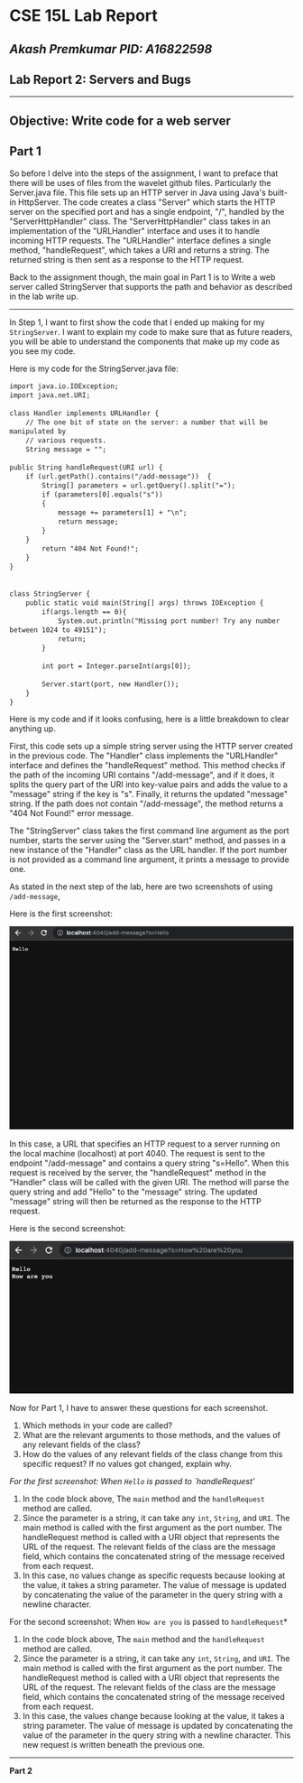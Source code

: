 # CSE 15L Lab Report  
*Akash Premkumar*
*PID: A16822598*
---
## Lab Report 2: Servers and Bugs 
---
Objective: Write code for a web server
---
**Part 1**
---
So before I delve into the steps of the assignment, I want to preface that there will be uses of files from the wavelet github files. Particularly the Server.java file. This file sets up an HTTP server in Java using Java's built-in HttpServer. The code creates a class "Server" which starts the HTTP server on the specified port and has a single endpoint, "/", handled by the "ServerHttpHandler" class. The "ServerHttpHandler" class takes in an implementation of the "URLHandler" interface and uses it to handle incoming HTTP requests. The "URLHandler" interface defines a single method, "handleRequest", which takes a URI and returns a string. The returned string is then sent as a response to the HTTP request. 

Back to the assignment though, the main goal in Part 1 is to Write a web server called StringServer that supports the path and behavior as described in the lab write up. 

---
In Step 1, I want to first show the code that I ended up making for my `StringServer`. I want to explain my code to make sure that as future readers, you will be able to understand the components that make up my code as you see my code. 

Here is my code for the StringServer.java file:
```
import java.io.IOException;
import java.net.URI;

class Handler implements URLHandler {
    // The one bit of state on the server: a number that will be manipulated by
    // various requests.
    String message = "";

public String handleRequest(URI url) {
    if (url.getPath().contains("/add-message"))  {
        String[] parameters = url.getQuery().split("=");
        if (parameters[0].equals("s")) 
        {
            message += parameters[1] + "\n";
            return message;
        } 
    } 
        return "404 Not Found!";
    }
}


class StringServer {
    public static void main(String[] args) throws IOException {
        if(args.length == 0){
            System.out.println("Missing port number! Try any number between 1024 to 49151");
            return;
        }

        int port = Integer.parseInt(args[0]);

        Server.start(port, new Handler());
    }
}

```

Here is my code and if it looks confusing, here is a little breakdown to clear anything up. 

First, this code sets up a simple string server using the HTTP server created in the previous code. The "Handler" class implements the "URLHandler" interface and defines the "handleRequest" method. This method checks if the path of the incoming URI contains "/add-message", and if it does, it splits the query part of the URI into key-value pairs and adds the value to a "message" string if the key is "s". Finally, it returns the updated "message" string. If the path does not contain "/add-message", the method returns a "404 Not Found!" error message.

The "StringServer" class takes the first command line argument as the port number, starts the server using the "Server.start" method, and passes in a new instance of the "Handler" class as the URL handler. If the port number is not provided as a command line argument, it prints a message to provide one.


As stated in the next step of the lab, here are two screenshots of using `/add-message`, 

Here is the first screenshot:

![Image](FirstHello.png)

In this case, a URL that specifies an HTTP request to a server running on the local machine (localhost) at port 4040. The request is sent to the endpoint "/add-message" and contains a query string "s=Hello". When this request is received by the server, the "handleRequest" method in the "Handler" class will be called with the given URI. The method will parse the query string and add "Hello" to the "message" string. The updated "message" string will then be returned as the response to the HTTP request.

Here is the second screenshot:

![Image](SecondPrompt.png)

Now for Part 1, I have to answer these questions for each screenshot.

1. Which methods in your code are called?
2. What are the relevant arguments to those methods, and the values of any relevant fields of the class?
3. How do the values of any relevant fields of the class change from this specific request? If no values got changed, explain why.

*For the first screenshot: When `Hello` is passed to `handleRequest'* 

1. In the code block above, The `main` method and the `handleRequest` method are called.
2. Since the parameter is a string, it can take any `int`, `String`, and `URI`. The main method is called with the first argument as the port number. The handleRequest method is called with a URI object that represents the URL of the request. The relevant fields of the class are the message field, which contains the concatenated string of the message received from each request.
3. In this case, no values change as specific requests because looking at the value, it takes a string parameter. The value of message is updated by concatenating the value of the parameter in the query string with a newline character.


For the second screenshot: When `How are you` is passed to `handleRequest`*

1. In the code block above, The `main` method and the `handleRequest` method are called.
2. Since the parameter is a string, it can take any `int`, `String`, and `URI`. The main method is called with the first argument as the port number. The handleRequest method is called with a URI object that represents the URL of the request. The relevant fields of the class are the message field, which contains the concatenated string of the message received from each request.
3. In this case, the values change because looking at the value, it takes a string parameter. The value of message is updated by concatenating the value of the parameter in the query string with a newline character. This new request is written beneath the previous one. 

---
**Part 2**

